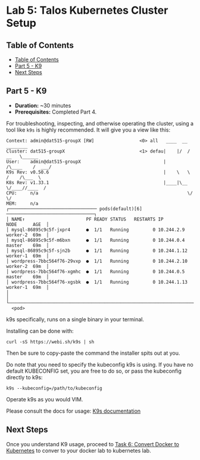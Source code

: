 # Lab 5: Talos Kubernetes Cluster Setup

## Table of Contents

- [Table of Contents](#table-of-contents)
- [Part 5 - K9](#part-5---k9)
- [Next Steps](#next-steps)

## Part 5 - K9

- **Duration:** ~30 minutes
- **Prerequisites:** Completed Part 4.

For troubleshooting, inspecting, and otherwise operating the cluster, using a tool like `k9s` is highly recommended.
It will give you a view like this:

```console
Context: admin@dat515-groupX [RW]                 <0> all   ____  __ ________
Cluster: dat515-groupX                            <1> defau|    |/  /   __   \______
User:    admin@dat515-groupX                               |       /\____    /  ___/
K9s Rev: v0.50.6                                           |    \   \  /    /\___  \
K8s Rev: v1.33.1                                           |____|\__ \/____//____  /
CPU:     n/a                                                        \/           \/
MEM:     n/a
┌───────────────────────────────── pods(default)[6] ─────────────────────────────────┐
│ NAME↑                       PF READY STATUS   RESTARTS IP           NODE      AGE  │
│ mysql-86895c9c5f-jxpr4      ●  1/1   Running         0 10.244.2.9   worker-2  69m  │
│ mysql-86895c9c5f-m6bxn      ●  1/1   Running         0 10.244.0.4   master    69m  │
│ mysql-86895c9c5f-sjn2b      ●  1/1   Running         0 10.244.1.12  worker-1  69m  │
│ wordpress-7bbc564f76-29vxp  ●  1/1   Running         0 10.244.2.10  worker-2  69m  │
│ wordpress-7bbc564f76-xgmhc  ●  1/1   Running         0 10.244.0.5   master    69m  │
│ wordpress-7bbc564f76-xgsbk  ●  1/1   Running         0 10.244.1.13  worker-1  69m  │
│                                                                                    │
└────────────────────────────────────────────────────────────────────────────────────┘
  <pod>
```

k9s specifically, runs on a single binary in your terminal.

Installing can be done with:

```console
curl -sS https://webi.sh/k9s | sh
```

Then be sure to copy-paste the command the installer spits out at you.

Do note that you need to specify the kubeconfig k9s is using. If you have no default KUBECONFIG set, you are free to do so, or pass the kubeconfig directly to k9s:

```console
k9s --kubeconfig=/path/to/kubeconfig
```

Operate k9s as you would VIM.

Please consult the docs for usage: [K9s documentation](https://k9scli.io/topics/commands/)

## Next Steps

Once you understand K9 usage, proceed to [Task 6: Convert Docker to Kubernetes](../6-docker-to-kube/) to conver to your docker lab to kubernetes lab.
